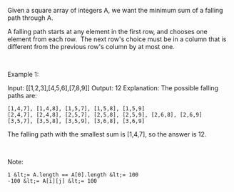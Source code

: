Given a square array of integers A, we want the minimum sum of a falling path through A.

A falling path starts at any element in the first row, and chooses one element from each row.&nbsp; The next row&#39;s choice must be in a column that is different from the previous row&#39;s column by at most one.

&nbsp;

Example 1:


Input: [[1,2,3],[4,5,6],[7,8,9]]
Output: 12
Explanation: 
The possible falling paths are:



	[1,4,7], [1,4,8], [1,5,7], [1,5,8], [1,5,9]
	[2,4,7], [2,4,8], [2,5,7], [2,5,8], [2,5,9], [2,6,8], [2,6,9]
	[3,5,7], [3,5,8], [3,5,9], [3,6,8], [3,6,9]


The falling path with the smallest sum is [1,4,7], so the answer is 12.

&nbsp;

Note:


	1 &lt;= A.length == A[0].length &lt;= 100
	-100 &lt;= A[i][j] &lt;= 100
